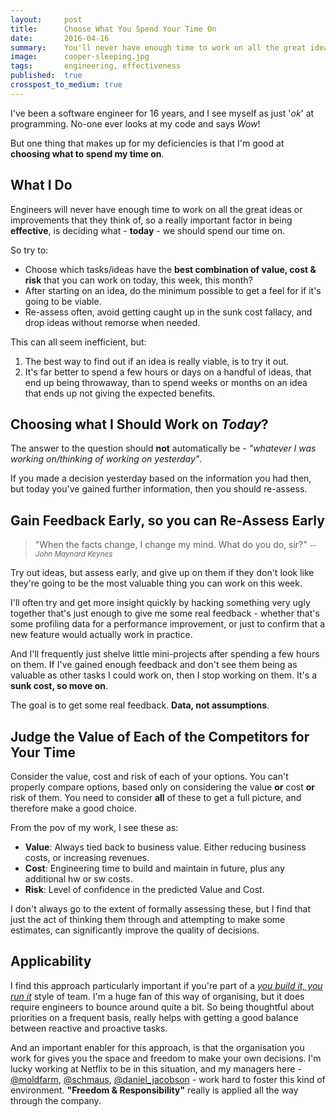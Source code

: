 ```yaml
---
layout:     post
title:      Choose What You Spend Your Time On
date:       2016-04-16
summary:    You'll never have enough time to work on all the great ideas or valuable improvements that you think of - so the important part is deciding what - today - you should be spending your time on
image:      cooper-sleeping.jpg
tags:       engineering, effectiveness
published:  true
crosspost_to_medium: true
---
```


I've been a software engineer for 16 years, and I see myself as just '_ok_' at programming. No-one ever looks at my code and says _Wow_!

But one thing that makes up for my deficiencies is that I'm good at __choosing what to spend my time on__.



## What I Do

Engineers will never have enough time to work on all the great ideas or improvements that they think of, so a really important factor in being __effective__, is deciding what - __today__ - we should spend our time on.

So try to:

- Choose which tasks/ideas have the __best combination of value, cost & risk__ that you can work on today, this week, this month?
- After starting on an idea, do the minimum possible to get a feel for if it's going to be viable.
- Re-assess often, avoid getting caught up in the sunk cost fallacy, and drop ideas without remorse when needed.

This can all seem inefficient, but:

1. The best way to find out if an idea is really viable, is to try it out.
2. It's far better to spend a few hours or days on a handful of ideas, that end up being throwaway, than to spend weeks or months on an idea that ends up not giving the expected benefits.


## Choosing what I Should Work on _Today_?

The answer to the question should __not__ automatically be - _"whatever I was working on/thinking of working on yesterday"_.

If you made a decision yesterday based on the information you had then, but today you've gained further information, then you should re-assess.


## Gain Feedback Early, so you can Re-Assess Early

> "When the facts change, I change my mind. What do you do, sir?" <small> -- <cite>John Maynard Keynes</cite></small>

Try out ideas, but assess early, and give up on them if they don't look like they're going to be the most valuable thing you can work on this week. 

I'll often try and get more insight quickly by hacking something very ugly together that's just enough to give me some real feedback - whether that's some profiling data for a performance improvement, or just to confirm that a new feature would actually work in practice.

And I'll frequently just shelve little mini-projects after spending a few hours on them. If I've gained enough feedback and don't see them being as valuable as other tasks I could work on, then I stop working on them. It's a __sunk cost, so move on__.

The goal is to get some real feedback. __Data, not assumptions__.


## Judge the Value of Each of the Competitors for Your Time

Consider the value, cost and risk of each of your options. You can't properly compare options, based only on considering the value __or__ cost __or__ risk of them. You need to consider __all__ of these to get a full picture, and therefore make a good choice.

From the pov of my work, I see these as:

- __Value__: Always tied back to business value. Either reducing business costs, or increasing revenues.
- __Cost__: Engineering time to build and maintain in future, plus any additional hw or sw costs.
- __Risk__: Level of confidence in the predicted Value and Cost.

I don't always go to the extent of formally assessing these, but I find that just the act of thinking them through and attempting to make some estimates, can significantly improve the quality of decisions.


## Applicability

I find this approach particularly important if you're part of a _[you build it, you run it](https://queue.acm.org/detail.cfm?id=1142065)_ style of team. I'm a huge fan of this way of organising, but it does require engineers to bounce around quite a bit. So being thoughtful about priorities on a frequent basis, really helps with getting a good balance between reactive and proactive tasks. 

And an important enabler for this approach, is that the organisation you work for gives you the space and freedom to make your own decisions.
I'm lucky working at Netflix to be in this situation, and my managers here - [@moldfarm](https://twitter.com/moldfarm), [@schmaus](https://twitter.com/schmaus), [@daniel_jacobson](https://twitter.com/daniel_jacobson) - work hard to foster this kind of environment. __"Freedom & Responsibility"__ really is applied all the way through the company.

